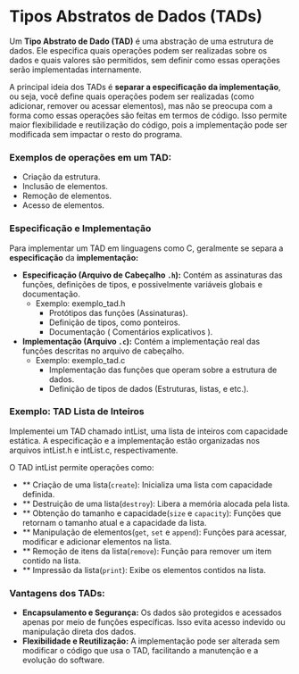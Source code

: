 # Tipos Abstratos de Dados (TADs)

Um **Tipo Abstrato de Dado (TAD)** é uma abstração de uma estrutura de dados. Ele especifica quais operações podem ser realizadas sobre os dados e quais valores são permitidos, sem definir como essas operações serão implementadas internamente.

A principal ideia dos TADs é **separar a especificação da implementação**, ou seja, você define quais operações podem ser realizadas (como adicionar, remover ou acessar elementos), mas não se preocupa com a forma como essas operações são feitas em termos de código. Isso permite maior flexibilidade e reutilização do código, pois a implementação pode ser modificada sem impactar o resto do programa.

### **Exemplos de operações em um TAD:**

- Criação da estrutura.
- Inclusão de elementos.
- Remoção de elementos.
- Acesso de elementos.

### Especificação e Implementação

Para implementar um TAD em linguagens como C, geralmente se separa a **especificação** da **implementação:**

- **Especificação (Arquivo de Cabeçalho `.h`):** Contém as assinaturas das funções, definições de tipos, e possivelmente variáveis globais e documentação.
    - Exemplo: exemplo_tad.h
        - Protótipos das funções (Assinaturas).
        - Definição de tipos, como ponteiros.
        - Documentação ( Comentários explicativos ).
- **Implementação (Arquivo `.c`):** Contém a implementação real das funções descritas no arquivo de cabeçalho.
    - Exemplo: exemplo_tad.c
        - Implementação das funções que operam sobre a estrutura de dados.
        - Definição de tipos de dados (Estruturas, listas, e etc.).

### **Exemplo**: TAD Lista de Inteiros
Implementei um TAD chamado intList, uma lista de inteiros com capacidade estática. A especificação e a implementação estão organizadas nos arquivos intList.h e intList.c, respectivamente.

O TAD intList permite operações como:

- ** Criação de uma lista(`create`): Inicializa uma lista com capacidade definida.
- ** Destruição de uma lista(`destroy`): Libera a memória alocada pela lista.
- ** Obtenção do tamanho e capacidade(`size` e `capacity`): Funções que retornam o tamanho atual e a capacidade da lista.
- ** Manipulação de elementos(`get`, `set` e `append`): Funções para acessar, modificar e adicionar elementos na lista.
- ** Remoção de itens da lista(`remove`): Função para remover um item contido na lista.
- ** Impressão da lista(`print`): Exibe os elementos contidos na lista.

### Vantagens dos TADs:

- **Encapsulamento e Segurança:** Os dados são protegidos e acessados apenas por meio de funções específicas. Isso evita acesso indevido ou manipulação direta dos dados.
- **Flexibilidade e Reutilização:** A implementação pode ser alterada sem modificar o código que usa o TAD, facilitando a manutenção e a evolução do software.